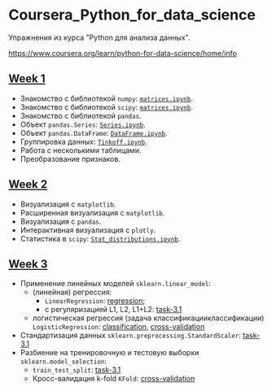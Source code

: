 # Coursera_Python_for_data_science

Упражнения из курса "Python для анализа данных".

https://www.coursera.org/learn/python-for-data-science/home/info

##  [Week 1](week_1)
* Знакомство с библиотекой `numpy`: [`matrices.ipynb`](week_1/matrices.ipynb).
* Знакомство с библиотекой `scipy`: [`matrices.ipynb`](week_1/matrices.ipynb).
* Знакомство с библиотекой `pandas`.
* Объект `pandas.Series`: [`Series.ipynb`](week_1/Series.ipynb).
* Объект `pandas.DataFrame`: [`DataFrame.ipynb`](week_1/DataFrame.ipynb).
* Группировка данных: [`Tinkoff.ipynb`](week_1/Tinkoff.ipynb).
* Работа с несколькими таблицами.
* Преобразование признаков.

## [Week 2](week_2)
* Визуализация с `matplotlib`.
* Расширенная визуализация с `matplotlib`.
* Визуализация с `pandas`.
* Интерактивная визуализация с `plotly`.
* Статистика в `scipy`: [`Stat_distributions.ipynb`](/week_2/Stat_distributions.ipynb).

## [Week 3](week_3)
* Применение линейных моделей `sklearn.linear_model`:
    * (линейная) регрессия:
        * `LinearRegression`: [regression](/week_3/linear_models_regression.ipynb);
        * с регуляризацией L1, L2, L1+L2: [task-3.1](/week_3/task-3.1.ipynb)
    * логистическая регрессия (задача классификацииклассификации) `LogisticRegression`: [classification](/week_3/linear_models_classification.ipynb), [cross-validation](/week_3/linear_models_cross_validation.ipynb)
* Стандартизация данных `sklearn.preprocessing.StandardScaler`: [task-3.1](/week_3/task-3.1.ipynb)
* Разбиение на тренировочную и тестовую выборки `sklearn.model_selection`:
    * `train_test_split`: [task-3.1](/week_3/task-3.1.ipynb)
    * Кросс-валидация k-fold  `KFold`: [cross-validation](/week_3/linear_models_cross_validation.ipynb)
